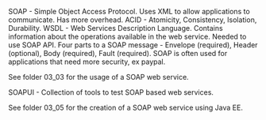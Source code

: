 SOAP - Simple Object Access Protocol. Uses XML to allow applications to communicate. Has more overhead.
ACID - Atomicity, Consistency, Isolation, Durability.
WSDL - Web Services Description Language. Contains information about the operations available in the web service. Needed to use SOAP API.
Four parts to a SOAP message - Envelope (required), Header (optional), Body (required), Fault (required).
SOAP is often used for applications that need more security, ex paypal.

See folder 03_03 for the usage of a SOAP web service.

SOAPUI - Collection of tools to test SOAP based web services.

See folder 03_05 for the creation of a SOAP web service using Java EE.
